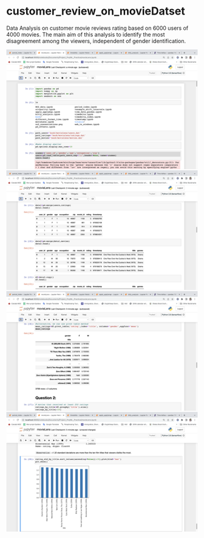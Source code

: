 # customer_review_on_movieDatset
Data Analysis on customer movie reviews rating based on 6000 users of 4000 movies.  The main aim of this analysis to identify the most disagreement among the viewers, independent of gender identification.

![](1.png)
![](3.png)
![](4.png)
![](8.png)
